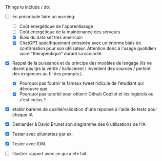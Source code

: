Things to include / do:
- [ ] En préambule faire un warning:
  - [ ] Coût énergétique de l'apprentissage
  - [ ] Coût énergétique de la maintenance des serveurs
  - [X] Biais du data set très américain
  - [X] ChatGPT spécifiquement entrainée avec un énorme biais de confirmation pour son utilisateur. Attention donc à l'usage quotidien voire "thérapeutique" durant sa scolarité.
- [X] Rappel de la puissance et du principe des modèles de langage (ils ne disent pas tjrs la vérité / hallucinent / inventent des sources / pertent des exigences au fil des prompts.).
  - [X] Pourquoi pas fournir le fameux tweet ridicule de l'étudiant qui découvre que
  - [X] Pourquoi pas tutoriel pour obtenir Github Copilot et les logiciels où c'est inclus ?
- [X] établir barème de qualité/validation d'une réponse à l'aide de tests pour chaque IA
- [X] Demander à David Brunet son diagramme des 6 utilisations de l'IA.

- [X] Tester avec allumettes par ex.
- [X] Tester avec IDM.
- [ ] Illustrer rapport avec ce qui a été fait.